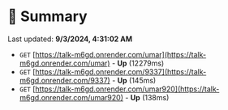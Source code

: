 # 📖 Summary
Last updated: **9/3/2024, 4:31:02 AM**

- `GET` [https://talk-m6gd.onrender.com/umar](https://talk-m6gd.onrender.com/umar) - **Up** (12279ms)
- `GET` [https://talk-m6gd.onrender.com/9337](https://talk-m6gd.onrender.com/9337) - **Up** (145ms)
- `GET` [https://talk-m6gd.onrender.com/umar920](https://talk-m6gd.onrender.com/umar920) - **Up** (138ms)
